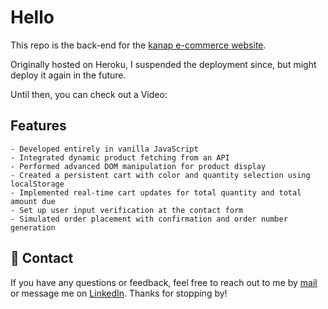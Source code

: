 # Hello
This repo is the back-end for the [kanap e-commerce website](https://kanap-front-eta.vercel.app/).

Originally hosted on Heroku, I suspended the deployment since, but might deploy it again in the future.

Until then, you can check out a Video:

## Features
    - Developed entirely in vanilla JavaScript
    - Integrated dynamic product fetching from an API
    - Performed advanced DOM manipulation for product display
    - Created a persistent cart with color and quantity selection using localStorage
    - Implemented real-time cart updates for total quantity and total amount due
    - Set up user input verification at the contact form
    - Simulated order placement with confirmation and order number generation

## 💟 Contact

If you have any questions or feedback, feel free to reach out to me by [mail](fannylestar@icloud.com) or message me on [LinkedIn](www.linkedin.com/in/fannilestar). Thanks for stopping by! 
